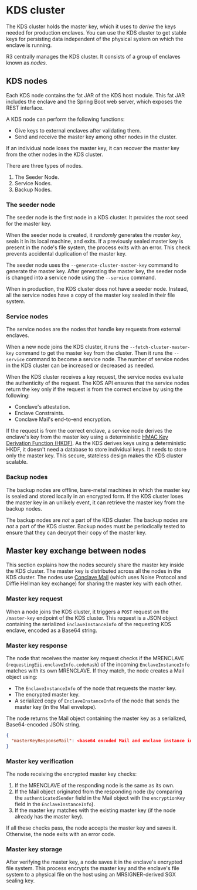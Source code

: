 # KDS cluster

The KDS cluster holds the master key, which it uses to _derive_ the keys needed for production enclaves. You can use 
the KDS cluster to get stable keys for persisting data independent of the physical system on which the enclave is 
running.

R3 centrally manages the KDS cluster. It consists of a group of enclaves known as _nodes_.

## KDS nodes

Each KDS node contains the fat JAR of the KDS host module. This fat JAR includes the enclave and the Spring Boot web 
server, which exposes the REST interface. 

A KDS node can perform the following functions:

* Give keys to external enclaves after validating them.
* Send and receive the master key among other nodes in the cluster. 

If an individual node loses the master key, it can recover the master key from the other nodes in the KDS cluster.

There are three types of nodes.

1. The Seeder Node.
2. Service Nodes.
3. Backup Nodes.

### The seeder node

The seeder node is the first node in a KDS cluster. It provides the root seed for the master key.

When the seeder node is created, it _randomly_ generates the _master key_, seals it in its local machine, and exits. 
If a previously sealed master key is present in the node's file system, the process exits with an error. This check 
prevents accidental duplication of the master key.

The seeder node uses the `--generate-cluster-master-key` command to generate the master key. After generating the 
master key, the seeder node is changed into a service node using the `--service` command.

When in production, the KDS cluster does not have a seeder node. Instead, all the service nodes have a copy of the 
master key sealed in their file system.

### Service nodes

The service nodes are the nodes that handle key requests from external enclaves.

When a new node joins the KDS cluster, it runs the `--fetch-cluster-master-key` command to get the master key from 
the cluster. Then it runs the `--service` command to become a service node. The number of service nodes in the KDS 
cluster can be increased or decreased as needed.

When the KDS cluster receives a key request, the service nodes evaluate the authenticity of the request. The KDS API 
ensures that the service nodes return the key only if the request is from the correct enclave by using the following:

* Conclave's attestation.
* Enclave Constraints.
* Conclave Mail's end-to-end encryption.

If the request is from the correct enclave, a service node derives the enclave's key from the master key using a
deterministic [HMAC Key Derivation Function (HKDF)](https://en.wikipedia.org/wiki/HKDF). As the KDS derives keys using a
deterministic HKDF, it doesn't need a database to store individual keys. It needs to store only the master key. This 
secure, stateless design makes the KDS cluster scalable.

### Backup nodes

The backup nodes are offline, bare-metal machines in which the master key is sealed and stored locally in an 
encrypted form. If the KDS cluster loses the master key in an unlikely event, it can retrieve the master key from the 
backup nodes.

The backup nodes are _not_ a part of the KDS cluster. The backup nodes are _not_ a part of the KDS cluster. Backup 
nodes must be periodically tested to ensure that they can decrypt their copy of the master key.

## Master key exchange between nodes

This section explains how the nodes securely share the master key inside the KDS cluster. The master key is distributed
across all the nodes in the KDS cluster. The nodes use [Conclave Mail](mail.md) (which uses Noise Protocol and Diffie 
Hellman key exchange) for sharing the master key with each other.

### Master key request

When a node joins the KDS cluster, it triggers a `POST` request on the `/master-key` endpoint of the KDS cluster. 
This request is a JSON object containing the serialized `EnclaveInstanceInfo` of the requesting KDS enclave, encoded
as a Base64 string.

### Master key response

The node that receives the master key request checks if the MRENCLAVE (`requestingEii.enclaveInfo.codeHash`) of 
the incoming `EnclaveInstanceInfo` matches with its own MRENCLAVE. If they match, the node creates a Mail object using:

* The `EnclaveInstanceInfo` of the node that requests the master key.
* The encrypted master key.
* A serialized copy of `EnclaveInstanceInfo` of the node that sends the master key (in the Mail envelope).

The node returns the Mail object containing the master key as a serialized, Base64-encoded JSON string.

```json
{
  "masterKeyResponseMail": <base64 encoded Mail and enclave instance info>
}
```

### Master key verification

The node receiving the encrypted master key checks:

1. If the MRENCLAVE of the responding node is the same as its own.
2. If the Mail object originated from the responding node (by comparing the `authenticatedSender` field in the Mail 
   object with the `encryptionKey` field in the `EnclaveInstanceInfo`).
3. If the master key matches with the existing master key (if the node already has the master key).

If all these checks pass, the node accepts the master key and saves it. Otherwise, the node exits with an error code.

### Master key storage

After verifying the master key, a node saves it in the enclave's encrypted file system. This process encrypts the master
key and the enclave's file system to a physical file on the host using an MRSIGNER-derived SGX sealing key.